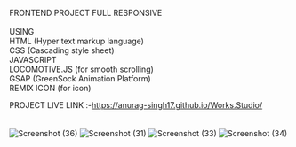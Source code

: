 FRONTEND PROJECT FULL RESPONSIVE<br>
<br>
USING<br>
HTML (Hyper text markup language)<br>
CSS (Cascading style sheet)<br>
JAVASCRIPT<br>
LOCOMOTIVE.JS (for smooth scrolling)<br>
GSAP (GreenSock Animation Platform)<br>
REMIX ICON (for icon)<br>

PROJECT LIVE LINK :-https://anurag-singh17.github.io/Works.Studio/<br>
<br>
<br>
![Screenshot (36)](https://github.com/user-attachments/assets/b3a2f602-72a2-43c1-8e2a-793ba966eac1)
![Screenshot (31)](https://github.com/user-attachments/assets/c1cf6634-beb2-4a76-8603-e65642e23b5f)
![Screenshot (33)](https://github.com/user-attachments/assets/bdf91356-e7a9-4b17-9017-46991ec2c322)
![Screenshot (34)](https://github.com/user-attachments/assets/cfa5b5f6-7f31-4178-9b8d-407ba7bbb6f0)
